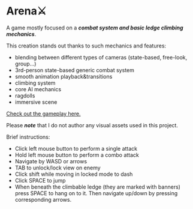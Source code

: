 # Arena⚔
A game mostly focused on a ***combat system and basic ledge climbing mechanics***.

This creation stands out thanks to such mechanics and features:
- blending between different types of cameras (state-based, free-look, group...) 
- 3rd-person state-based generic combat system
- smooth animation playback&transitions 
- climbing system
- core AI mechanics
- ragdolls
- immersive scene

[Check out the gameplay here.](https://youtu.be/WLP9bbdt2fw)

Please ***note*** that I do not author any visual assets used in this project.

Brief instructions:
- Click left mouse button to perform a single attack
- Hold left mouse button to perform a combo attack
- Navigate by WASD or arrows
- TAB to unlock/lock view on enemy
- Click shift while moving in locked mode to dash
- Click SPACE to jump
- When beneath the climbable ledge (they are marked with banners) press SPACE to hang on to it. Then navigate up/down by pressing corresponding arrows.
